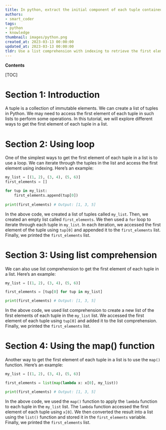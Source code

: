 ```yaml
---
title: In python, extract the initial component of each tuple contained in a list
authors:
- smart_coder
tags:
- python
- knowledge
thumbnail: images/python.png
created_at: 2023-03-13 00:00:00
updated_at: 2023-03-13 00:00:00
tldr: Use a list comprehension with indexing to retrieve the first element of each tuple in a list `[t[0] for t in list\_of\_tuples]`.
---
```


**Contents**

[TOC]

# Section 1: Introduction
  
A tuple is a collection of immutable elements. We can create a list of tuples in Python. We may need to access the first element of each tuple in such lists to perform some operations. In this tutorial, we will explore different ways to get the first element of each tuple in a list.


# Section 2: Using loop

One of the simplest ways to get the first element of each tuple in a list is to use a loop. We can iterate through the tuples in the list and access the first element using indexing. Here’s an example:

```python
my_list = [(1, 2), (3, 4), (5, 6)]
first_elements = []

for tup in my_list:
    first_elements.append(tup[0])
    
print(first_elements) # Output: [1, 3, 5]
```

In the above code, we created a list of tuples called `my_list`. Then, we created an empty list called `first_elements`. We then used a `for` loop to iterate through each tuple in `my_list`. In each iteration, we accessed the first element of the tuple using `tup[0]` and appended it to the `first_elements` list. Finally, we printed the `first_elements` list.


# Section 3: Using list comprehension

We can also use list comprehension to get the first element of each tuple in a list. Here’s an example:

```python
my_list = [(1, 2), (3, 4), (5, 6)]

first_elements = [tup[0] for tup in my_list]

print(first_elements) # Output: [1, 3, 5]
```

In the above code, we used list comprehension to create a new list of the first elements of each tuple in the `my_list` list. We accessed the first element of each tuple using `tup[0]` and added it to the list comprehension. Finally, we printed the `first_elements` list.


# Section 4: Using the map() function

Another way to get the first element of each tuple in a list is to use the `map()` function. Here’s an example:

```python
my_list = [(1, 2), (3, 4), (5, 6)]

first_elements = list(map(lambda x: x[0], my_list))

print(first_elements) # Output: [1, 3, 5]
```

In the above code, we used the `map()` function to apply the `lambda` function to each tuple in the `my_list` list. The `lambda` function accessed the first element of each tuple using `x[0]`. We then converted the result into a list using the `list()` function and stored it in the `first_elements` variable. Finally, we printed the `first_elements` list.
